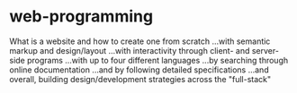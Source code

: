 # web-programming
What is a website and how to create one from scratch
...with semantic markup and design/layout
...with interactivity through client- and server-side programs
...with up to four different languages
...by searching through online documentation
...and by following detailed specifications
...and overall, building design/development strategies across the "full-stack"
